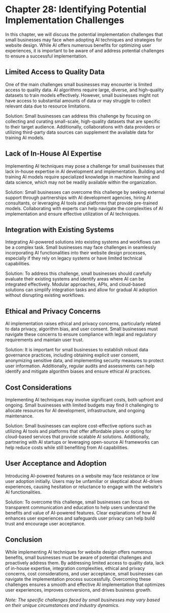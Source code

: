 Chapter 28: Identifying Potential Implementation Challenges
===========================================================

In this chapter, we will discuss the potential implementation challenges that small businesses may face when adopting AI techniques and strategies for website design. While AI offers numerous benefits for optimizing user experiences, it is important to be aware of and address potential challenges to ensure a successful implementation.

**Limited Access to Quality Data**
----------------------------------

One of the main challenges small businesses may encounter is limited access to quality data. AI algorithms require large, diverse, and high-quality datasets to train models effectively. However, small businesses might not have access to substantial amounts of data or may struggle to collect relevant data due to resource limitations.

Solution: Small businesses can address this challenge by focusing on collecting and curating small-scale, high-quality datasets that are specific to their target audience. Additionally, collaborations with data providers or utilizing third-party data sources can supplement the available data for training AI models.

**Lack of In-House AI Expertise**
---------------------------------

Implementing AI techniques may pose a challenge for small businesses that lack in-house expertise in AI development and implementation. Building and training AI models require specialized knowledge in machine learning and data science, which may not be readily available within the organization.

Solution: Small businesses can overcome this challenge by seeking external support through partnerships with AI development agencies, hiring AI consultants, or leveraging AI tools and platforms that provide pre-trained models. Collaborating with experts can help navigate the complexities of AI implementation and ensure effective utilization of AI techniques.

**Integration with Existing Systems**
-------------------------------------

Integrating AI-powered solutions into existing systems and workflows can be a complex task. Small businesses may face challenges in seamlessly incorporating AI functionalities into their website design processes, especially if they rely on legacy systems or have limited technical capabilities.

Solution: To address this challenge, small businesses should carefully evaluate their existing systems and identify areas where AI can be integrated effectively. Modular approaches, APIs, and cloud-based solutions can simplify integration tasks and allow for gradual AI adoption without disrupting existing workflows.

**Ethical and Privacy Concerns**
--------------------------------

AI implementation raises ethical and privacy concerns, particularly related to data privacy, algorithm bias, and user consent. Small businesses must navigate these concerns to ensure compliance with legal and regulatory requirements and maintain user trust.

Solution: It is important for small businesses to establish robust data governance practices, including obtaining explicit user consent, anonymizing sensitive data, and implementing security measures to protect user information. Additionally, regular audits and assessments can help identify and mitigate algorithm biases and ensure ethical AI practices.

**Cost Considerations**
-----------------------

Implementing AI techniques may involve significant costs, both upfront and ongoing. Small businesses with limited budgets may find it challenging to allocate resources for AI development, infrastructure, and ongoing maintenance.

Solution: Small businesses can explore cost-effective options such as utilizing AI tools and platforms that offer affordable plans or opting for cloud-based services that provide scalable AI solutions. Additionally, partnering with AI startups or leveraging open-source AI frameworks can help reduce costs while still benefiting from AI capabilities.

**User Acceptance and Adoption**
--------------------------------

Introducing AI-powered features on a website may face resistance or low user adoption initially. Users may be unfamiliar or skeptical about AI-driven experiences, causing hesitation or reluctance to engage with the website's AI functionalities.

Solution: To overcome this challenge, small businesses can focus on transparent communication and education to help users understand the benefits and value of AI-powered features. Clear explanations of how AI enhances user experiences and safeguards user privacy can help build trust and encourage user acceptance.

**Conclusion**
--------------

While implementing AI techniques for website design offers numerous benefits, small businesses must be aware of potential challenges and proactively address them. By addressing limited access to quality data, lack of in-house expertise, integration complexities, ethical and privacy concerns, cost considerations, and user acceptance, small businesses can navigate the implementation process successfully. Overcoming these challenges ensures a smooth and effective AI implementation that optimizes user experiences, improves conversions, and drives business growth.

*Note: The specific challenges faced by small businesses may vary based on their unique circumstances and industry dynamics.*
